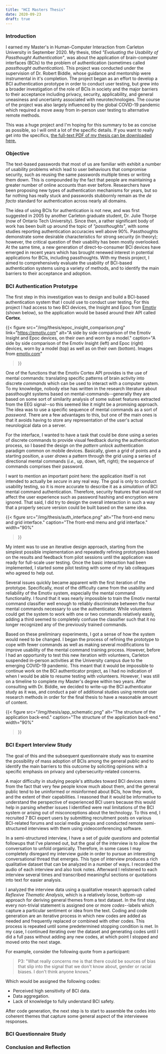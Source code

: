 ```yaml
---
title: "HCI Masters Thesis"
date: 2020-09-23
draft: true
---
```



### Introduction

I earned my Master's in Human-Computer Interaction from Carleton University in
September 2020.  My thesis, titled *"Evaluating the Usability of Passthought
Authentication"*, was about the application of brain-computer interfaces (BCIs)
to the problem of authentication (sometimes called *passthought
authentication*). This project was conducted under the supervision of Dr.
Robert Biddle, whose guidance and mentorship were instrumental in it's
completion. The project began as an effort to develop a BCI authentication
prototype in order to conduct user testing, but grew into a broader
investigation of the role of BCIs in society and the major barriers to their
acceptance including privacy, security, applicability, and general uneasiness
and uncertainty associated with neurotechnologies. The course of the project
was also largely influenced by the global COVID-19 pandemic which required a
move away from in-person user testing to alternative remote methods.

This was a huge project and I'm hoping for this summary to be as concise as
possible, so I will omit a lot of the specific details. If you want to really
get into the specifics, [the full-text PDF of my thesis can be downloaded
here.](/docs/thesis_FINAL.pdf)


### Objective

The text-based passwords that most of us are familiar with exhibit a number of
usability problems which lead to user behaviours that compromise security, such
as reusing the same passwords multiple times or writing them down. This is
compounded by the fact that people are maintaining a greater number of online
accounts than ever before. Researchers have been proposing new types of
authentication mechanisms for years, but so far nothing has really stuck and
passwords stubbornly remain as the *de facto* standard for authentication
across nearly all domains.

The idea of using BCIs for authentication is not new, and was first suggested
in 2005 by another Carleton graduate student, Dr. Julie Thorpe (now of Ontario
Tech University). Since then, a rather significant body of work has been built
up around the topic of *"passthoughts"*, with some studies reporting
authentication accuracies well above 90%.  Passthoughts demonstrate some
desirable characteristics for strong security (in theory); however, the
critical question of their usability has been mostly overlooked. At the same
time, a new generation of direct-to-consumer BCI devices have emerged in recent
years which has brought renewed interest in potential applications for BCIs,
including passthoughts. With my thesis project, I aimed to comprehensively
evaluate the usability of BCI-based authentication systems using a variety of
methods, and to identify the main barriers to their acceptance and adoption.


### BCI Authentication Prototype

The first step in this investigation was to design and build a BCI-based
authentication system that I could use to conduct user testing. For this
project I had access to two BCI devices, the Insight and Epoc from
[Emotiv](https://emotiv.com) (shown below), so the application would be based
around their API called **Cortex**.

{{< figure
  src="/img/thesis/epoc_insight_comparison.png"
  link="https://emotiv.com"
  alt="A side by side comparison of the Emotiv Insight and Epoc devices, on their own and worn by a model."
  caption="A side by side comparison of the Emotiv Insight (left) and Epoc (right) devices, worn by a model (top) as well as on their own (bottom). Images from [emotiv.com](https://emotiv.com)"
>}}

One of the functions that the Emotiv Cortex API provides is the use of mental
commands: translating specific patterns of brain activity into discrete
*commands* which can be used to interact with a computer system.  To my
knowledge, nobody else has written in the research literature about passthought
systems based on mental-commands--generally they are based on some sort of
similarity analysis of some subset features extracted from the EEG signal--so
this seemed like it might be a promising approach. The idea was to use a
specific sequence of mental commands as a sort of *password*. There are a few
advantages to this, but one of the main ones is that it avoids having to store
any representation of the user's actual neurological data on a server.

<!--
I built out a simple web application around the Emotiv mental command API. My
goal for the initial prototype was to create the simplest form of
authentication based on mental commands possible in order to establish whether
the basic idea was feasible. I used NodeJS with `express` to set up a server
which would use websockets to handle communication with the Cortex API as well
as a MongoDB instance which was used to store authentication credentials and
metadata.  The server provides a single page, `index.html`, which contains the
JavaScript code used to render the graphical UI (using the `snap.svg`
JavaScript library).

{{< figure
  src="/img/thesis/app_schematic.png"
  alt="A schematic showing the structure of the BCI authenticator prototype."
  caption="A schematic showing the structure of the BCI authenticator prototype."
  width="90%"
>}}
-->

For the interface, I wanted to have a task that could be done using a series of
discrete commands to provide visual feedback during the authentication process,
so I based the design on the *pattern unlock* authentication paradigm common on
mobile devices. Basically, given a grid of points and a starting position, a
user *draws* a pattern through the grid using a series of directional mental
commands (*i.e.,* up, down, left, right); the sequence of commands comprises
their password.

I want to mention an important point here: the application itself is not
intended to actually be *secure* in any real way. The goal is only to conduct
usability testing, so it is more accurate to describe it as a *simulation* of
BCI mental command authentication.  Therefore, security features that would not
affect the user experience such as password hashing and encryption were
ignored. That said, I did try to design the overall interaction in such a way
that a properly secure version could be built based on the same idea.

{{< figure
  src="/img/thesis/auth_interface.png"
  alt="The front-end menu and grid interface."
  caption="The front-end menu and grid interface."
  width="90%"
>}}

My intent was to use an iterative design approach, starting from the simplest
possible implementation and repeatedly refining prototypes based on the results
and feedback from pilot sessions until the application was ready for full-scale
user testing.  Once the basic interaction had been implemented, I started some
pilot testing with some of my lab colleagues who agreed to help out.

Several issues quickly became apparent with the first iteration of the
prototype. Specifically, most of the difficulty came from the usability and
reliability of the Emotiv system, especially the mental command functionality.
I found that it was nearly impossible to train the Emotiv mental command
classifier well enough to reliably discriminate between the four mental
commands necessary to use the authenticator. While volunteers could get the
system to work with one or two commands relatively easily, adding a third
seemed to completely confuse the classifier such that it no longer recognized
any of the previously trained commands.

Based on these preliminary experiments, I got a sense of how the system would
need to be changed. I began the process of refining the prototype to cope with
fewer commands as well as making several modifications to improve usability of
the mental command training process. However, before I had an opportunity to
test this new iteration with volunteers, Carleton suspended in-person
activities at the University campus due to the emerging COVID-19 pandemic. This
meant that it would be impossible to continue work on the BCI authenticator
project, as I had no indication of when I would be able to resume testing with
volunteers. However, I was still on a timeline to complete my Master's degree
within two years. After consulting with Dr. Biddle, we decided to write-up the
BCI authenticator study as it was, and conduct a pair of additional studies
using remote user research methods in order for the final thesis to have a
reasonable amount of content.

{{< figure
  src="/img/thesis/app_schematic.png"
  alt="The structure of the application back-end."
  caption="The structure of the application back-end."
  width="90%"
>}}

### BCI Expert Interview Study

The goal of this and the subsequent questionnaire study was to examine the
possibility of mass adoption of BCIs among the general public and to identify
the main barriers to this outcome by soliciting opinions with a specific
emphasis on privacy and cybersecurity-related concerns.

A major difficulty in studying people's attitudes toward BCI devices stems from
the fact that very few people know much about them, and the general public tend
to be uninformed or misinformed about BCIs, how they work, and the extent of
their capabilities.  I reasoned that it would be informative to understand the
perspective of experienced BCI users because this would help in parsing whether
issues I identified were real limitations of the BCI system or arising out of
misconceptions about the technology. To this end, I recruited 7 BCI expert
users by submitting recruitment posts on various BCI-related forums and social
media groups and conducted remote semi-structured interviews with them using
videoconferencing software.

In a semi-structured interview, I have a set of *guide questions* and potential
followups that I've planned out, but the goal of the interview is to allow the
conversation to unfold organically. Therefore, in some cases I may completely
disregard my interview guide in order to pursue an interesting conversational
thread that emerges. This type of interview produces a rich qualitative dataset
that can be analyzed in a number of ways. I recorded the audio of each
interview and also took notes. Afterward I relistened to each interview several
times and transcribed meaningful sections or quotations into text for easier
analysis.

I analyzed the interview data using a qualitative research approach called
*Reflexive Thematic Analysis*, which is a relatively loose, bottom-up approach
for deriving general themes from a text dataset. In the first step, every
non-trivial statement is assigned one or more *codes*--labels which capture a
particular sentiment or idea from the text. Coding and code generation are an
iterative process in which new codes are added as needed and frequently
replaced or combined with other codes. This process is repeated until some
predetermined stopping condition is met. In my case, I continued iterating over
the dataset and generating codes until I did a full pass without adding any new
codes, at which point I stopped and moved onto the next stage.

For example, consider the following quote from a participant:

<blockquote>
P3: "What really concerns me is that there could be sources of bias that slip
into the signal that we don't know about, gender or racial biases. I don't
think anyone knows."
</blockquote>

Which would be assigned the following codes:
<ul>
<li>Perceived high sensitivity of BCI data.</li>
<li>Data aggregation.</li>
<li>Lack of knowledge to fully understand BCI safety.</li>
</ul>

After code generation, the next step is to start to assemble the codes into
coherent themes that capture some general aspect of the interviewee responses.


### BCI Questionnaire Study
### Conclusion and Reflection
